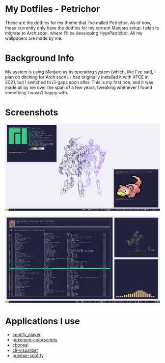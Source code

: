 # My Dotfiles - Petrichor
These are the dotfiles for my theme that I've called Petrichor. As of now, these currently only have the dotfiles for my current Manjaro setup. I plan to migrate to Arch soon, where I'll be developing HyprPetrichor. All my wallpapers are made by me.

# Background Info
My system is using Manjaro as its operating system (which, like I've said, I plan on ditching for Arch soon). I had originally installed it with XFCE in 2021, but I switched to i3-gaps soon after. This is my first rice, and it was made all by me over the span of a few years, tweaking whenever I found something I wasn't happy with.

# Screenshots
![Desktop preview](./screenshot.png)

![Music player screenshot](./screenshot_music.png)

# Applications I use
* [spotify_player](https://github.com/aome510/spotify-player)
* [pokemon-colorscripts](https://gitlab.com/phoneybadger/pokemon-colorscripts)
* [cbonsai](https://gitlab.com/jallbrit/cbonsai)
* [cli-visualizer](https://github.com/PosixAlchemist/cli-visualizer)
* [polybar-spotify](https://github.com/PrayagS/polybar-spotify)
